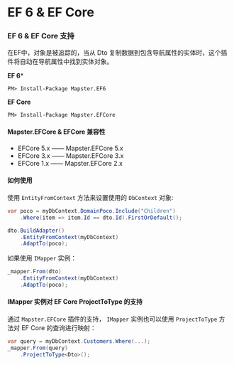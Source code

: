 # EF 6 & EF Core

### EF 6 & EF Core 支持

在EF中，对象是被追踪的，当从 Dto 复制数据到包含导航属性的实体时，这个插件将自动在导航属性中找到实体对象。

**EF 6***

    PM> Install-Package Mapster.EF6

**EF Core**

    PM> Install-Package Mapster.EFCore



#### Mapster.EFCore & EFCore 兼容性
- EFCore 5.x  —— Mapster.EFCore 5.x
- EFCore 3.x  —— Mapster.EFCore 3.x
- EFCore 1.x  —— Mapster.EFCore 2.x


#### 如何使用

使用 `EntityFromContext` 方法来设置使用的 `DbContext` 对象:

```csharp
var poco = myDbContext.DomainPoco.Include("Children")
    .Where(item => item.Id == dto.Id).FirstOrDefault();

dto.BuildAdapter()
    .EntityFromContext(myDbContext)
    .AdaptTo(poco);
```

如果使用 `IMapper` 实例：

```csharp
_mapper.From(dto)
    .EntityFromContext(myDbContext)
    .AdaptTo(poco);
```

#### IMapper 实例对 EF Core ProjectToType 的支持
通过 `Mapster.EFCore` 插件的支持， `IMapper` 实例也可以使用 `ProjectToType` 方法对 EF Core 的查询进行映射：

```csharp
var query = myDbContext.Customers.Where(...);
_mapper.From(query)
    .ProjectToType<Dto>();
```